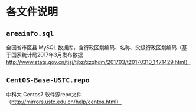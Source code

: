 # 各文件说明
## `areainfo.sql`
全国省市区县 MySQL 数据库，含行政区划编码、名称、父级行政区划编码（基于国家统计局2017年3月发布数据 http://www.stats.gov.cn/tjsj/tjbz/xzqhdm/201703/t20170310_1471429.html）

## `CentOS-Base-USTC.repo`
中科大 Centos7 软件源repo文件（http://mirrors.ustc.edu.cn/help/centos.html）
